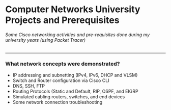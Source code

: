 # Computer Networks University Projects and Prerequisites
###### Some Cisco networking activities and pre-requisites done during my university years (using Packet Tracer)   

---
### What network concepts were demonstrated?
- IP addressing and subnetting (IPv4, IPv6, DHCP and VLSM)
- Switch and Router configuration via Cisco CLI
- DNS, SSH, FTP
- Routing Protocols (Static and Default, RIP, OSPF, and EIGRP
- Simulated cabling routers, switches, and end devices
- Some network connection troubleshooting
